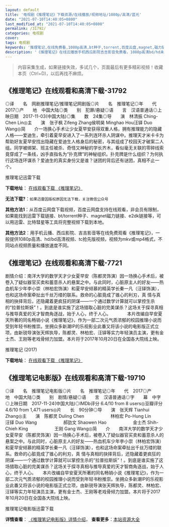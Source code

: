 ```yaml
---
layout: default
title: '电视剧《推理笔记》下载资源/在线播放/视频地址/1080p/高清/蓝光'
date: "2021-07-10T14:40:05+0800"
last_modified_at: "2021-07-10T14:40:05+0800"
permalink: /31792/
categories: 电视剧
cover:
tags: 电视剧
keywords: '推理笔记,在线免费看,1080p高清,bt种子,torrent,百度云盘,magnet,磁力链,迅雷下载资源'
description: '《推理笔记》在线云播放手机西瓜影院吉吉影音免费看，1080p高清bd/hd未删减完整版和tc抢先枪版，mkv/mp4格式，附带bt/torrent种子、magnet/磁力链、百度云盘、网盘资源迅雷下载链接'
---
```


>内容采集生成，如果链接失效，多试几个，页面最后有更多精彩视频！收藏本页（Ctrl+D)，以后再找不麻烦。


## 《推理笔记》在线观看和高清下载-31792

◎译　　名　网剧推理笔记/推理笔记网剧版◎片　　名　推理笔记◎年　　代　2017◎产　　地　中国大陆◎类　　别　犯罪/悬疑◎语　　言　汉语普通话◎上映日期　2017-11-03(中国大陆)◎集　　数　24集◎导　　演　林清振 Ching-Chen Lin◎主　　演　张子枫 Zifeng Zhang侯明昊 Minghao Hou汪铎 Duo Wang◎简　　介一场换心手术让少女夏早安获得双重人格，拥有推理能力的隐藏人格——爱迪生，牵引着夏早安进入了一系列连环杀人阴谋中。推理天才米卡卡为帮助好友夏早安找出隐藏在爱迪生人格身后的秘密，与其组成了校园天才破案二人组。同学被绑架、班主任被杀、奇怪又神秘的学长齐木，看似毫无关联的零碎线索竟穿成了一条线，凶手直指名为“扑克牌”的神秘组织。扑克牌是什么组织？为何执行这场连环谋杀？爱迪生的真实身份又是谁？谜团的背后还有谜团，真相不止一个。


推理笔记迅雷下载

**下载地址**： [在线观看下载 《推理笔记》](https://www.993dy.com//vod-detail-id-28085.html) 


**无法下载?**：`如果迅雷因版权原因无法下载，关注微信公众号 `

**其他方法1**：从百度云网盘下载视频，百度云网盘支持在线观看，非会员有限制，如果能找到迅雷下载链接、bt/torrent种子、magnet磁力链接、e2dk链接等，可以用迅雷、比特彗星等工具将完整视频下载到本地。

**其他方法2**：用手机云播、西瓜影院、吉吉影音等在线免费观看《推理笔记》，一般提供1080p高清、hd/bd高清视频、tc抢先版视频，视频为mkv或mp4格式，不同站点视频质量和播放速度不同。


## 《推理笔记》在线观看和高清下载-7721

剧情介绍：南洋大学的数学天才少女夏早安（陈都灵饰演）因一场换心手术后，被卷入了疑似器官买卖和蓄意杀人的悬案之中。与此同时，心脏原主人的好友——热血机车少年李小崇（林柏宏饰演）和夏早安倾慕的精英学长秦一凡（汪铎饰演），也和这场命案牵扯出千丝万缕的联系。救命的心脏竟成了锥心的利刃，真 情与真相的抉择背后，还隐藏着更疯狂的阴谋——一个通过数学计算就可以掌控生杀的“拉普拉斯妖”！。到底是谁实施了这场猎取心脏的完美谋杀？这场关于探寻真相与推导真爱的天才智商角逐战，始于人心，终于人心。      　　本片改编自早安夏天所著的同名畅销小说《推理笔记》，作为一部二次元气质浓郁的校园推理小说而受到年轻书粉推崇。坐拥众多新潮IP的乐视影业此番又将该小说的电影版正式立项，由新锐导演张天辉执导，陈都灵、林柏宏、汪铎等实力年轻演员主演，更有金士杰、王刚等老戏骨倾力加盟。本片将于2017年10月20日在全国各大院线上映。


推理笔记 (2017)

**下载地址**： [在线观看下载 《推理笔记》](https://www.btbtdy.me/btdy/dy11871.html) 


## 《推理笔记电影版》在线观看和高清下载-19710

◎译　　名　推理笔记电影版◎片　　名　推理笔记◎年　　代　2017◎产　　地　中国大陆◎类　　别　剧情/悬疑◎语　　言　汉语普通话◎字　　幕　中字◎上映日期　2017-11-24(中国大陆)◎IMDb评分 6.4/10 from 8 users◎豆瓣评分　4.6/10 from 1,471 users◎片　　长　90分钟◎导　　演　张天辉 Tianhui Zhang◎主　　演　陈都灵 Duling Chen　　　　　　林柏宏 Po-Hung Lin　　　　　　汪铎 Duo Wang　　　　　　郝劭文 Shaowen Hao　　　　　　金士杰 Shih-Chieh King　　　　　　王刚 Gang Wang◎简　　介　　南洋大学的数学天才少女夏早安（陈都灵饰演）因一场换心手术后，被卷入了疑似器官买卖和蓄意杀人的悬案之中。与此同时，心脏原主人的好友——热血机车少年李小崇（林柏宏饰演）和夏早安倾慕的精英学长秦一凡（汪铎饰演），也和这场命案牵扯出千丝万缕的联系。救命的心脏竟成了锥心的利刃，真 情与真相的抉择背后，还隐藏着更疯狂的阴谋——一个通过数学计算就可以掌控生杀的“拉普拉斯妖”！。到底是谁实施了这场猎取心脏的完美谋杀？这场关于探寻真相与推导真爱的天才智商角逐战，始于人心，终于人心。　　本片改编自早安夏天所著的同名畅销小说《推理笔记》，作为一部二次元气质浓郁的校园推理小说而受到年轻书粉推崇。坐拥众多新潮IP的乐视影业此番又将该小说的电影版正式立项，由新锐导演张天辉执导，陈都灵、林柏宏、汪铎等实力年轻演员主演，更有金士杰、王刚等老戏骨倾力加盟。本片将于2017年10月20日在全国各大院线上映。


推理笔记电影版迅雷下载

**详情查看**： [《推理笔记电影版》详情介绍](/movie/19710/)， **查看更多**：[本站资源大全](/movie/t/all/)

